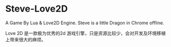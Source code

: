 # Steve-Love2D
A Game By Lua &amp; Love2D Engine. Steve is a little Dragon in Chrome offline.

Love 2D 是一款极为优秀的2d 游戏引擎，只是资源比较少，会对开发及环境移植上带来很大的麻烦。
